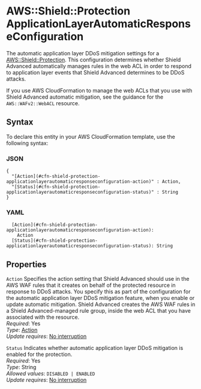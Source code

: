 # AWS::Shield::Protection ApplicationLayerAutomaticResponseConfiguration<a name="aws-properties-shield-protection-applicationlayerautomaticresponseconfiguration"></a>

The automatic application layer DDoS mitigation settings for a [AWS::Shield::Protection](aws-resource-shield-protection.md)\. This configuration determines whether Shield Advanced automatically manages rules in the web ACL in order to respond to application layer events that Shield Advanced determines to be DDoS attacks\. 

If you use AWS CloudFormation to manage the web ACLs that you use with Shield Advanced automatic mitigation, see the guidance for the `AWS::WAFv2::WebACL` resource\. 

## Syntax<a name="aws-properties-shield-protection-applicationlayerautomaticresponseconfiguration-syntax"></a>

To declare this entity in your AWS CloudFormation template, use the following syntax:

### JSON<a name="aws-properties-shield-protection-applicationlayerautomaticresponseconfiguration-syntax.json"></a>

```
{
  "[Action](#cfn-shield-protection-applicationlayerautomaticresponseconfiguration-action)" : Action,
  "[Status](#cfn-shield-protection-applicationlayerautomaticresponseconfiguration-status)" : String
}
```

### YAML<a name="aws-properties-shield-protection-applicationlayerautomaticresponseconfiguration-syntax.yaml"></a>

```
  [Action](#cfn-shield-protection-applicationlayerautomaticresponseconfiguration-action): 
    Action
  [Status](#cfn-shield-protection-applicationlayerautomaticresponseconfiguration-status): String
```

## Properties<a name="aws-properties-shield-protection-applicationlayerautomaticresponseconfiguration-properties"></a>

`Action`  <a name="cfn-shield-protection-applicationlayerautomaticresponseconfiguration-action"></a>
Specifies the action setting that Shield Advanced should use in the AWS WAF rules that it creates on behalf of the protected resource in response to DDoS attacks\. You specify this as part of the configuration for the automatic application layer DDoS mitigation feature, when you enable or update automatic mitigation\. Shield Advanced creates the AWS WAF rules in a Shield Advanced\-managed rule group, inside the web ACL that you have associated with the resource\.   
*Required*: Yes  
*Type*: [Action](aws-properties-shield-protection-action.md)  
*Update requires*: [No interruption](https://docs.aws.amazon.com/AWSCloudFormation/latest/UserGuide/using-cfn-updating-stacks-update-behaviors.html#update-no-interrupt)

`Status`  <a name="cfn-shield-protection-applicationlayerautomaticresponseconfiguration-status"></a>
Indicates whether automatic application layer DDoS mitigation is enabled for the protection\.   
*Required*: Yes  
*Type*: String  
*Allowed values*: `DISABLED | ENABLED`  
*Update requires*: [No interruption](https://docs.aws.amazon.com/AWSCloudFormation/latest/UserGuide/using-cfn-updating-stacks-update-behaviors.html#update-no-interrupt)